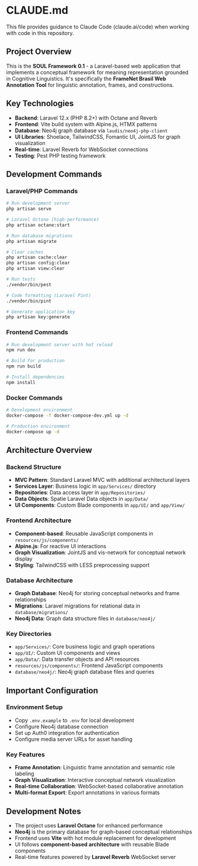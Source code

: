 # CLAUDE.md

This file provides guidance to Claude Code (claude.ai/code) when working with code in this repository.

## Project Overview

This is the **SOUL Framework 0.1** - a Laravel-based web application that implements a conceptual framework for meaning representation grounded in Cognitive Linguistics. It's specifically the **FrameNet Brasil Web Annotation Tool** for linguistic annotation, frames, and constructions.

## Key Technologies

- **Backend**: Laravel 12.x (PHP 8.2+) with Octane and Reverb
- **Frontend**: Vite build system with Alpine.js, HTMX patterns
- **Database**: Neo4j graph database via `laudis/neo4j-php-client`
- **UI Libraries**: Shoelace, TailwindCSS, Fomantic UI, JointJS for graph visualization
- **Real-time**: Laravel Reverb for WebSocket connections
- **Testing**: Pest PHP testing framework

## Development Commands

### Laravel/PHP Commands
```bash
# Run development server
php artisan serve

# Laravel Octane (high-performance)
php artisan octane:start

# Run database migrations
php artisan migrate

# Clear caches
php artisan cache:clear
php artisan config:clear
php artisan view:clear

# Run tests
./vendor/bin/pest

# Code formatting (Laravel Pint)
./vendor/bin/pint

# Generate application key
php artisan key:generate
```

### Frontend Commands
```bash
# Run development server with hot reload
npm run dev

# Build for production
npm run build

# Install dependencies
npm install
```

### Docker Commands
```bash
# Development environment
docker-compose -f docker-compose-dev.yml up -d

# Production environment
docker-compose up -d
```

## Architecture Overview

### Backend Structure
- **MVC Pattern**: Standard Laravel MVC with additional architectural layers
- **Services Layer**: Business logic in `app/Services/` directory
- **Repositories**: Data access layer in `app/Repositories/`
- **Data Objects**: Spatie Laravel Data objects in `app/Data/`
- **UI Components**: Custom Blade components in `app/UI/` and `app/View/`

### Frontend Architecture
- **Component-based**: Reusable JavaScript components in `resources/js/components/`
- **Alpine.js**: For reactive UI interactions
- **Graph Visualization**: JointJS and vis-network for conceptual network display
- **Styling**: TailwindCSS with LESS preprocessing support

### Database Architecture
- **Graph Database**: Neo4j for storing conceptual networks and frame relationships
- **Migrations**: Laravel migrations for relational data in `database/migrations/`
- **Neo4j Data**: Graph data structure files in `database/neo4j/`

### Key Directories
- `app/Services/`: Core business logic and graph operations
- `app/UI/`: Custom UI components and views
- `app/Data/`: Data transfer objects and API resources
- `resources/js/components/`: Frontend JavaScript components
- `database/neo4j/`: Neo4j graph database files and queries

## Important Configuration

### Environment Setup
- Copy `.env.example` to `.env` for local development
- Configure Neo4j database connection
- Set up Auth0 integration for authentication
- Configure media server URLs for asset handling

### Key Features
- **Frame Annotation**: Linguistic frame annotation and semantic role labeling
- **Graph Visualization**: Interactive conceptual network visualization
- **Real-time Collaboration**: WebSocket-based collaborative annotation
- **Multi-format Export**: Export annotations in various formats

## Development Notes

- The project uses **Laravel Octane** for enhanced performance
- **Neo4j** is the primary database for graph-based conceptual relationships
- Frontend uses **Vite** with hot module replacement for development
- UI follows **component-based architecture** with reusable Blade components
- Real-time features powered by **Laravel Reverb** WebSocket server